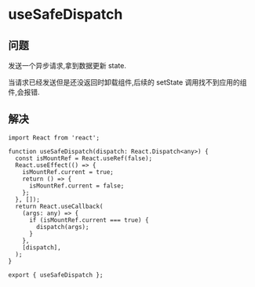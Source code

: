 # useSafeDispatch

## 问题

发送一个异步请求,拿到数据更新 state.

当请求已经发送但是还没返回时卸载组件,后续的 setState 调用找不到应用的组件,会报错.

## 解决

```tsx | pure
import React from 'react';

function useSafeDispatch(dispatch: React.Dispatch<any>) {
  const isMountRef = React.useRef(false);
  React.useEffect(() => {
    isMountRef.current = true;
    return () => {
      isMountRef.current = false;
    };
  }, []);
  return React.useCallback(
    (args: any) => {
      if (isMountRef.current === true) {
        dispatch(args);
      }
    },
    [dispatch],
  );
}

export { useSafeDispatch };
```
